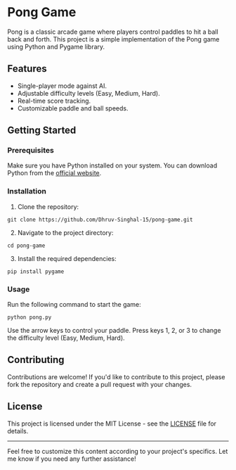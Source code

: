 # Pong Game

Pong is a classic arcade game where players control paddles to hit a ball back and forth. This project is a simple implementation of the Pong game using Python and Pygame library.

## Features

- Single-player mode against AI.
- Adjustable difficulty levels (Easy, Medium, Hard).
- Real-time score tracking.
- Customizable paddle and ball speeds.

## Getting Started

### Prerequisites

Make sure you have Python installed on your system. You can download Python from the [official website](https://www.python.org/).

### Installation

1. Clone the repository:

```
git clone https://github.com/Dhruv-Singhal-15/pong-game.git
```

2. Navigate to the project directory:

```
cd pong-game
```

3. Install the required dependencies:

```
pip install pygame
```

### Usage

Run the following command to start the game:

```
python pong.py
```

Use the arrow keys to control your paddle. Press keys 1, 2, or 3 to change the difficulty level (Easy, Medium, Hard).

## Contributing

Contributions are welcome! If you'd like to contribute to this project, please fork the repository and create a pull request with your changes.

## License

This project is licensed under the MIT License - see the [LICENSE](LICENSE) file for details.

---

Feel free to customize this content according to your project's specifics. Let me know if you need any further assistance!
